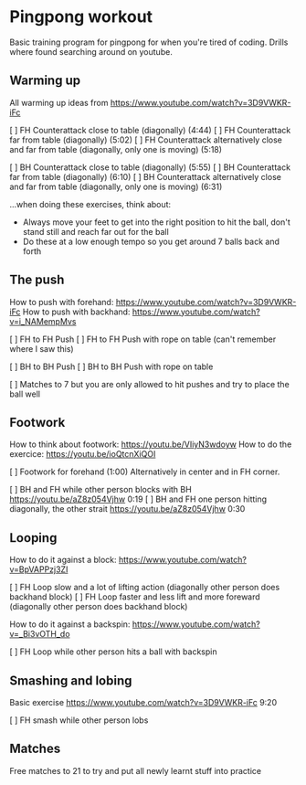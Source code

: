 # Pingpong workout
Basic training program for pingpong for when you're tired of coding.
Drills where found searching around on youtube.

## Warming up
All warming up ideas from https://www.youtube.com/watch?v=3D9VWKR-iFc

[ ] FH Counterattack close to table (diagonally) (4:44)
[ ] FH Counterattack far from table (diagonally) (5:02)
[ ] FH Counterattack alternatively close and far from table (diagonally, only one is moving) (5:18)

[ ] BH Counterattack close to table (diagonally) (5:55)
[ ] BH Counterattack far from table (diagonally) (6:10)
[ ] BH Counterattack alternatively close and far from table (diagonally, only one is moving) (6:31)

...when doing these exercises, think about:
- Always move your feet to get into the right position to hit the ball, don't stand still and reach far out for the ball
- Do these at a low enough tempo so you get around 7 balls back and forth

## The push
How to push with forehand: https://www.youtube.com/watch?v=3D9VWKR-iFc
How to push with backhand: https://www.youtube.com/watch?v=i_NAMempMvs

[ ] FH to FH Push
[ ] FH to FH Push with rope on table (can't remember where I saw this)

[ ] BH to BH Push
[ ] BH to BH Push with rope on table

[ ] Matches to 7 but you are only allowed to hit pushes and try to place the ball well

## Footwork
How to think about footwork: https://youtu.be/VIiyN3wdoyw
How to do the exercice: https://youtu.be/ioQtcnXiQOI

[ ] Footwork for forehand (1:00) Alternatively in center and in FH corner.

[ ] BH and FH while other person blocks with BH https://youtu.be/aZ8z054Vjhw 0:19
[ ] BH and FH one person hitting diagonally, the other strait https://youtu.be/aZ8z054Vjhw 0:30

## Looping
How to do it against a block: https://www.youtube.com/watch?v=BpVAPPzj3ZI

[ ] FH Loop slow and a lot of lifting action (diagonally other person does backhand block)
[ ] FH Loop faster and less lift and more foreward (diagonally other person does backhand block)

How to do it against a backspin: https://www.youtube.com/watch?v=_Bi3vOTH_do

[ ] FH Loop while other person hits a ball with backspin

## Smashing and lobing
Basic exercise https://www.youtube.com/watch?v=3D9VWKR-iFc 9:20

[ ] FH smash while other person lobs

## Matches
Free matches to 21 to try and put all newly learnt stuff into practice

